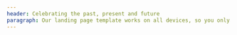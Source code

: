 ```yaml
---
header: Celebrating the past, present and future
paragraph: Our landing page template works on all devices, so you only have to set it up once, and get beautiful results forever
---
```


